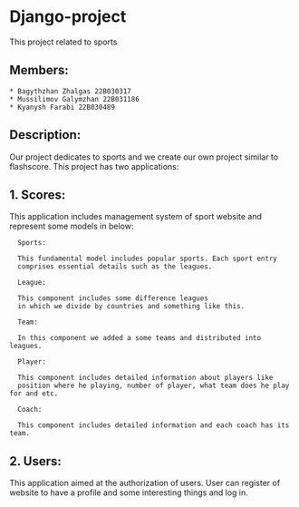 # Django-project
This project related to sports

## Members:
    * Bagythzhan Zhalgas 22B030317
    * Mussilimov Galymzhan 22B031186
    * Kyanysh Farabi 22B030489

## Description:

Our project dedicates to sports and we create our own project similar to flashscore. This project has two applications:

## 1. Scores:

This application includes management system of sport website and represent some models in below:

      Sports:
      
      This fundamental model includes popular sports. Each sport entry 
      comprises essential details such as the leagues.
      
      League:
      
      This component includes some difference leagues 
      in which we divide by countries and something like this.
      
      Team:
      
      In this component we added a some teams and distributed into leagues.
      
      Player:
      
      This component includes detailed information about players like 
      position where he playing, number of player, what team does he play for and etc.
      
      Coach:
      
      This component includes detailed information and each coach has its team.
      
## 2. Users:

This application aimed at the authorization of users. User can register of website to have a profile and some interesting things and log in.
